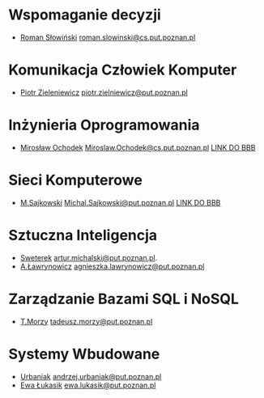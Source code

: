 # Wspomaganie decyzji
- [Roman Słowiński]() roman.slowinski@cs.put.poznan.pl

# Komunikacja Człowiek Komputer
- [Piotr Zieleniewicz]() piotr.zielniewicz@put.poznan.pl 

# Inżynieria Oprogramowania
- [Mirosław Ochodek]() Miroslaw.Ochodek@cs.put.poznan.pl
   [LINK DO BBB](https://ekursy.put.poznan.pl/mod/bigbluebuttonbn/view.php?id=470657)

# Sieci Komputerowe
- [M.Sajkowski](https://www.cs.put.poznan.pl/msajkowski/for-students/)  Michal.Sajkowski@put.poznan.pl
   [LINK DO BBB](https://moodle.put.poznan.pl/course/view.php?id=4944)

# Sztuczna Inteligencja
- [Sweterek](http://www.cs.put.poznan.pl/amichalski/si.dzienne/index.html) artur.michalski@put.poznan.pl.
- [A.Ławrynowicz](http://www.cs.put.poznan.pl/si/) agnieszka.lawrynowicz@put.poznan.pl 

# Zarządzanie Bazami SQL i NoSQL
- [T.Morzy]() tadeusz.morzy@put.poznan.pl

# Systemy Wbudowane
- [Urbaniak]() andrzej.urbaniak@put.poznan.pl 
- [Ewa Łukasik]() ewa.lukasik@put.poznan.pl 
